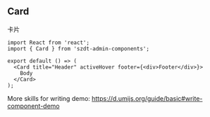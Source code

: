 
## Card

卡片

```tsx
import React from 'react';
import { Card } from 'szdt-admin-components';

export default () => (
  <Card title="Header" activeHover footer={<div>Footer</div>}>
    Body
  </Card>
);
```

More skills for writing demo: https://d.umijs.org/guide/basic#write-component-demo
